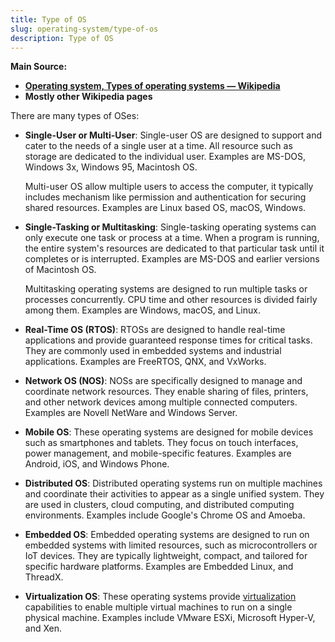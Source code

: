 ```yaml
---
title: Type of OS
slug: operating-system/type-of-os
description: Type of OS
---
```


**Main Source:**

- **[Operating system, Types of operating systems — Wikipedia](https://en.wikipedia.org/wiki/Operating_system#Types_of_operating_systems)**
- **Mostly other Wikipedia pages**

There are many types of OSes:

- **Single-User or Multi-User**: Single-user OS are designed to support and cater to the needs of a single user at a time. All resource such as storage are dedicated to the individual user. Examples are MS-DOS, Windows 3x, Windows 95, Macintosh OS.

  Multi-user OS allow multiple users to access the computer, it typically includes mechanism like permission and authentication for securing shared resources. Examples are Linux based OS, macOS, Windows.

- **Single-Tasking or Multitasking**: Single-tasking operating systems can only execute one task or process at a time. When a program is running, the entire system's resources are dedicated to that particular task until it completes or is interrupted. Examples are MS-DOS and earlier versions of Macintosh OS.

  Multitasking operating systems are designed to run multiple tasks or processes concurrently. CPU time and other resources is divided fairly among them. Examples are Windows, macOS, and Linux.

- **Real-Time OS (RTOS)**: RTOSs are designed to handle real-time applications and provide guaranteed response times for critical tasks. They are commonly used in embedded systems and industrial applications. Examples are FreeRTOS, QNX, and VxWorks.

- **Network OS (NOS)**: NOSs are specifically designed to manage and coordinate network resources. They enable sharing of files, printers, and other network devices among multiple connected computers. Examples are Novell NetWare and Windows Server.
- **Mobile OS**: These operating systems are designed for mobile devices such as smartphones and tablets. They focus on touch interfaces, power management, and mobile-specific features. Examples are Android, iOS, and Windows Phone.
- **Distributed OS**: Distributed operating systems run on multiple machines and coordinate their activities to appear as a single unified system. They are used in clusters, cloud computing, and distributed computing environments. Examples include Google's Chrome OS and Amoeba.
- **Embedded OS**: Embedded operating systems are designed to run on embedded systems with limited resources, such as microcontrollers or IoT devices. They are typically lightweight, compact, and tailored for specific hardware platforms. Examples are Embedded Linux, and ThreadX.
- **Virtualization OS**: These operating systems provide [virtualization](/cloud-computing-and-distributed-systems/virtualization) capabilities to enable multiple virtual machines to run on a single physical machine. Examples include VMware ESXi, Microsoft Hyper-V, and Xen.
